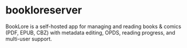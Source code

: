 # bookloreserver
BookLore is a self-hosted app for managing and reading books &amp; comics (PDF, EPUB, CBZ) with metadata editing, OPDS, reading progress, and multi-user support.
